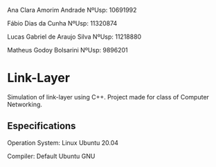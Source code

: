 Ana Clara Amorim Andrade NºUsp: 10691992

Fábio Dias da Cunha NºUsp: 11320874

Lucas Gabriel de Araujo Silva NºUsp: 11218880

Matheus Godoy Bolsarini NºUsp: 9896201

# Link-Layer
Simulation of link-layer using C++. Project made for class of Computer Networking.

## Especifications
Operation System: Linux Ubuntu 20.04

Compiler: Default Ubuntu GNU
